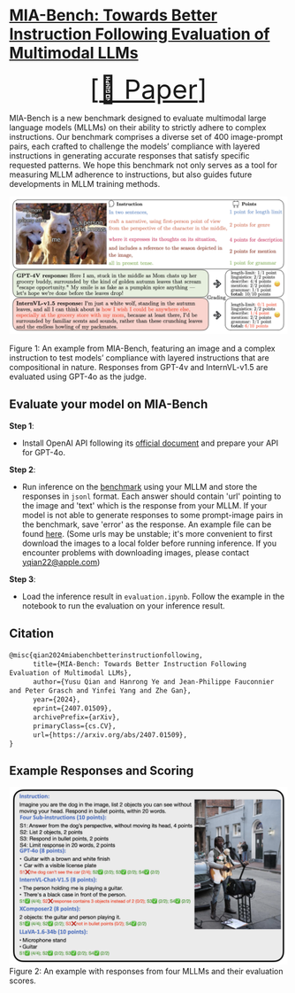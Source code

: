 # [MIA-Bench: Towards Better Instruction Following Evaluation of Multimodal LLMs](https://arxiv.org/pdf/2407.01509)

<font size=7><div align='center' > [[📖 Paper](https://arxiv.org/pdf/2407.01509)]  </div></font>

MIA-Bench is a new benchmark designed to evaluate multimodal large language models (MLLMs) on their ability to strictly adhere to complex instructions. Our benchmark comprises a diverse set of 400 image-prompt pairs, each crafted to challenge the models’ compliance with layered instructions in generating accurate responses that satisfy specific requested patterns. We hope this benchmark not only serves as a tool for measuring MLLM adherence to instructions, but also guides future developments in MLLM training methods.

![MIA-Bench](img/MIA-Bench-teaser.png)

Figure 1: An example from MIA-Bench, featuring an image and a complex instruction to test models’ compliance with layered instructions that are compositional in nature. Responses from GPT-4v and InternVL-v1.5 are evaluated using GPT-4o as the judge.

## Evaluate your model on MIA-Bench

**Step 1**: 

- Install OpenAI API following its [official document](https://platform.openai.com/docs/api-reference/introduction) and prepare your API for GPT-4o.

**Step 2**: 
- Run inference on the [benchmark](instruction_benchmark_all.json) using your MLLM and store the responses in ```jsonl``` format. Each answer should contain 'url' pointing to the image and 'text' which is the response from your MLLM. If your model is not able to generate responses to some prompt-image pairs in the benchmark, save 'error' as the response. An example file can be found [here](example_inference_result.jsonl). (Some urls may be unstable; it's more convenient to first download the images to a local folder before running inference. If you encounter problems with downloading images, please contact yqian22@apple.com)

**Step 3**: 
- Load the inference result in ```evaluation.ipynb```. Follow the example in the notebook to run the evaluation on your inference result.


## Citation
```
@misc{qian2024miabenchbetterinstructionfollowing,
      title={MIA-Bench: Towards Better Instruction Following Evaluation of Multimodal LLMs}, 
      author={Yusu Qian and Hanrong Ye and Jean-Philippe Fauconnier and Peter Grasch and Yinfei Yang and Zhe Gan},
      year={2024},
      eprint={2407.01509},
      archivePrefix={arXiv},
      primaryClass={cs.CV},
      url={https://arxiv.org/abs/2407.01509}, 
}
```

## Example Responses and Scoring

![MIA-Bench](img/example-responses-and-scoring.png)
Figure 2: An example with responses from four MLLMs and their evaluation scores.
